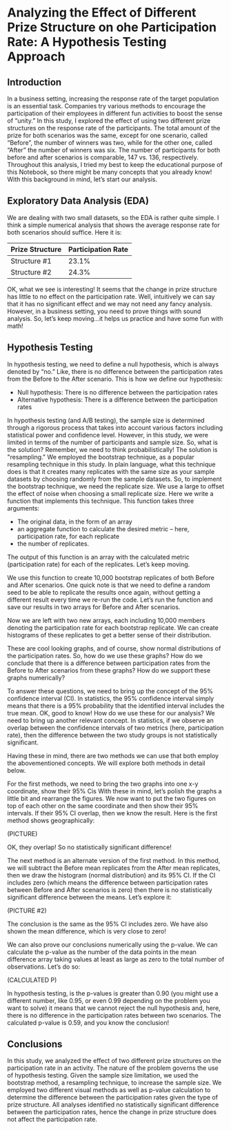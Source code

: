# Analyzing the Effect of Different Prize Structure on ohe Participation Rate: A Hypothesis Testing Approach

## Introduction
In a business setting, increasing the response rate of the target population is an essential task. Companies try various methods to encourage the participation of their employees in different fun activities to boost the sense of “unity.” In this study, I explored the effect of using two different prize structures on the response rate of the participants. The total amount of the prize for both scenarios was the same, except for one scenario, called “Before”, the number of winners was two, while for the other one, called “After” the number of winners was six. The number of participants for both before and after scenarios is comparable, 147 vs. 136, respectively. Throughout this analysis, I tried my best to keep the educational purpose of this Notebook, so there might be many concepts that you already know! With this background in mind, let’s start our analysis.

## Exploratory Data Analysis (EDA)
We are dealing with two small datasets, so the EDA is rather quite simple. I think a simple numerical analysis that shows the average response rate for both scenarios should suffice. Here it is:

 Prize Structure | Participation Rate
 --------------- | ------------------
Structure #1     | 23.1%
Structure #2     | 24.3%

OK, what we see is interesting! It seems that the change in prize structure has little to no effect on the participation rate. Well, intuitively we can say that it has no significant effect and we may not need any fancy analysis. However, in a business setting, you need to prove things with sound analysis. So, let’s keep moving…it helps us practice and have some fun with math!

## Hypothesis Testing
In hypothesis testing, we need to define a null hypothesis, which is always denoted by “no.” Like, there is no difference between the participation rates from the Before to the After scenario. This is how we define our hypothesis:
- Null hypothesis: There is no difference between the participation rates
- Alternative hypothesis: There is a difference between the participation rates


In hypothesis testing (and A/B testing), the sample size is determined through a rigorous process that takes into account various factors including statistical power and confidence level. However, in this study, we were limited in terms of the number of participants and sample size. So, what is the solution? Remember, we need to think probabilistically! The solution is "resampling." We employed the bootstrap technique, as a popular resampling technique in this study. In plain language, what this technique does is that it creates many replicates with the same size as your sample datasets by choosing randomly from the sample datasets. So, to implement the bootstrap technique, we need the replicate size. We use a large to offset the effect of noise when choosing a small replicate size. 
Here we write a function that implements this technique. This function takes three arguments:
- The original data, in the form of an array
- an aggregate function to calculate the desired metric – here, participation rate, for each replicate
- the number of replicates. 

The output of this function is an array with the calculated metric (participation rate) for each of the replicates. Let’s keep moving.


We use this function to create 10,000 bootstrap replicates of both Before and After scenarios. One quick note is that we need to define a random seed to be able to replicate the results once again, without getting a different result every time we re-run the code. Let’s run the function and save our results in two arrays for Before and After scenarios. 

Now we are left with two new arrays, each including 10,000 members denoting the participation rate for each bootstrap replicate. We can create histograms of these replicates to get a better sense of their distribution. 

These are cool looking graphs, and of course, show normal distributions of the participation rates. So, how do we use these graphs? How do we conclude that there is a difference between participation rates from the Before to After scenarios from these graphs? How do we support these graphs numerically? 

To answer these questions, we need to bring up the concept of the 95% confidence interval (CI). In statistics, the 95% confidence interval simply means that there is a 95% probability that the identified interval includes the true mean. OK, good to know! How do we use these for our analysis? We need to bring up another relevant concept. In statistics, if we observe an overlap between the confidence intervals of two metrics (here, participation rate), then the difference between the two study groups is not statistically significant. 

Having these in mind, there are two methods we can use that both employ the abovementioned concepts. We will explore both methods in detail below.

For the first methods, we need to bring the two graphs into one x-y coordinate, show their 95% Cis With these in mind, let’s polish the graphs a little bit and rearrange the figures. We now want to put the two figures on top of each other on the same coordinate and then show their 95% intervals. If their 95% CI overlap, then we know the result. Here is the first method shows geographically:

(PICTURE)

OK, they overlap! So no statistically significant difference! 

The next method is an alternate version of the first method. In this method, we will subtract the Before mean replicates from the After mean replicates, then we draw the histogram (normal distribution) and its 95% CI. If the CI includes zero (which means the difference between participation rates between Before and After scenarios is zero) then there is no statistically significant difference between the means. Let’s explore it:

(PICTURE #2)

The conclusion is the same as the 95% CI includes zero. We have also shown the mean difference, which is very close to zero!

We can also prove our conclusions numerically using the p-value. We can calculate the p-value as the number of the data points in the mean difference array taking values at least as large as zero to the total number of observations. Let’s do so:

(CALCULATED P)

In hypothesis testing, is the p-values is greater than 0.90 (you might use a different number, like 0.95, or even 0.99 depending on the problem you want to solve) it means that we cannot reject the null hypothesis and, here, there is no difference in the participation rates between two scenarios. The calculated p-value is 0.59, and you know the conclusion! 

## Conclusions
In this study, we analyzed the effect of two different prize structures on the participation rate in an activity. The nature of the problem governs the use of hypothesis testing. Given the sample size limitation, we used the bootstrap method, a resampling technique, to increase the sample size. We employed two different visual methods as well as p-value calculation to determine the difference between the participation rates given the type of prize structure. All analyses identified no statistically significant difference between the participation rates, hence the change in prize structure does not affect the participation rate. 





